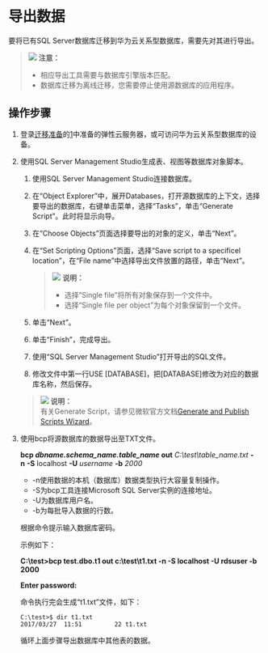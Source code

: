 # 导出数据<a name="TOPIC_0142028554"></a>

要将已有SQL Server数据库迁移到华为云关系型数据库，需要先对其进行导出。

>![](public_sys-resources/icon-notice.gif) **注意：**   
>-   相应导出工具需要与数据库引擎版本匹配。  
>-   数据库迁移为离线迁移，您需要停止使用源数据库的应用程序。  

## 操作步骤<a name="sd2fc4ea68dfe4afc8f241cd215249765"></a>

1.  登录[迁移准备](迁移准备-11.md)的[1](迁移准备-11.md#l6e46e3850fe34fbda0637de5f66614a6)中准备的弹性云服务器，或可访问华为云关系型数据库的设备。
2.  使用SQL Server Management Studio生成表、视图等数据库对象脚本。

    1.  使用SQL Server Management Studio连接数据库。
    2.  在“Object Explorer”中，展开Databases，打开源数据库的上下文，选择要导出的数据库，右键单击菜单，选择“Tasks”，单击“Generate Script”。此时将显示向导。
    3.  在“Choose Objects”页面选择要导出的对象的定义，单击“Next”。
    4.  在“Set Scripting Options”页面，选择“Save script to a specificel location”，在“File name”中选择导出文件放置的路径，单击“Next”。

        >![](public_sys-resources/icon-note.gif) **说明：**   
        >-   选择“Single file”将所有对象保存到一个文件中。  
        >-   选择“Single file per object”为每个对象保留到一个文件。  

    5.  单击“Next”。
    6.  单击“Finish”，完成导出。
    7.  使用“SQL Server Management Studio”打开导出的SQL文件。
    8.  修改文件中第一行USE \[DATABASE\]，把\[DATABASE\]修改为对应的数据库名称，然后保存。

    >![](public_sys-resources/icon-note.gif) **说明：**   
    >有关Generate Script，请参见微软官方文档[Generate and Publish Scripts Wizard](https://docs.microsoft.com/en-us/sql/relational-databases/scripting/generate-and-publish-scripts-wizard)。  

3.  使用bcp将源数据库的数据导出至TXT文件。

    **bcp **_dbname.schema\_name.table\_name_** out** _C:\\test\\table\_name.txt_ **-n** **-S** localhost **-U** _username_ **-b** _2000_

    -   -n使用数据的本机（数据库）数据类型执行大容量复制操作。
    -   -S为bcp工具连接Microsoft SQL Server实例的连接地址。
    -   -U为数据库用户名。
    -   -b为每批导入数据的行数。

    根据命令提示输入数据库密码。

    示例如下：

    **C:\\test\>bcp test.dbo.t1 out c:\\test\\t1.txt -n -S localhost -U rdsuser -b 2000**

    **Enter password:**

    命令执行完会生成“t1.txt”文件，如下：

    ```
    C:\test>$ dir t1.txt
    2017/03/27  11:51         22 t1.txt
    ```

    循环上面步骤导出数据库中其他表的数据。


